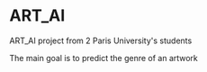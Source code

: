# ART_AI
ART_AI project from 2 Paris University's students

The main goal is to predict the genre of an artwork

